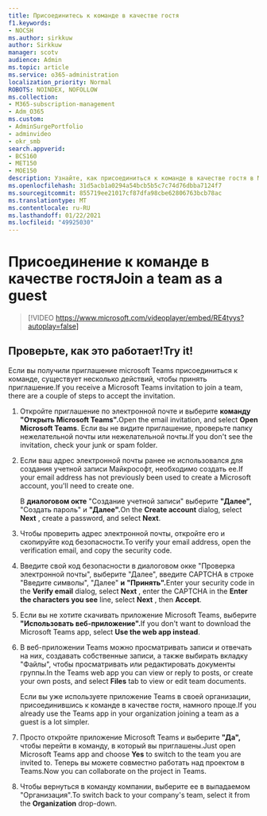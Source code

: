 ```yaml
---
title: Присоединитесь к команде в качестве гостя
f1.keywords:
- NOCSH
ms.author: sirkkuw
author: Sirkkuw
manager: scotv
audience: Admin
ms.topic: article
ms.service: o365-administration
localization_priority: Normal
ROBOTS: NOINDEX, NOFOLLOW
ms.collection:
- M365-subscription-management
- Adm_O365
ms.custom:
- AdminSurgePortfolio
- adminvideo
- okr_smb
search.appverid:
- BCS160
- MET150
- MOE150
description: Узнайте, как присоединиться к команде в качестве гостя в Microsoft Teams.
ms.openlocfilehash: 31d5acb1a0294a54bcb5b5c7c74d76dbba7124f7
ms.sourcegitcommit: 855719ee21017cf87dfa98cbe62806763bcb78ac
ms.translationtype: MT
ms.contentlocale: ru-RU
ms.lasthandoff: 01/22/2021
ms.locfileid: "49925030"
---
```

# <a name="join-a-team-as-a-guest"></a><span data-ttu-id="13709-103">Присоединение к команде в качестве гостя</span><span class="sxs-lookup"><span data-stu-id="13709-103">Join a team as a guest</span></span>

> [!VIDEO https://www.microsoft.com/videoplayer/embed/RE4tyys?autoplay=false]

## <a name="try-it"></a><span data-ttu-id="13709-104">Проверьте, как это работает!</span><span class="sxs-lookup"><span data-stu-id="13709-104">Try it!</span></span>

<span data-ttu-id="13709-105">Если вы получили приглашение microsoft Teams присоединиться к команде, существует несколько действий, чтобы принять приглашение.</span><span class="sxs-lookup"><span data-stu-id="13709-105">If you receive a Microsoft Teams invitation to join a team, there are a couple of steps to accept the invitation.</span></span>

1. <span data-ttu-id="13709-106">Откройте приглашение по электронной почте и выберите **команду "Открыть Microsoft Teams".**</span><span class="sxs-lookup"><span data-stu-id="13709-106">Open the email invitation, and select  **Open Microsoft Teams**.</span></span> <span data-ttu-id="13709-107">Если вы не видите приглашение, проверьте папку нежелательной почты или нежелательной почты.</span><span class="sxs-lookup"><span data-stu-id="13709-107">If you don't see the invitation, check your junk or spam folder.</span></span>
  1. <span data-ttu-id="13709-108">Если ваш адрес электронной почты ранее не использовался для создания учетной записи Майкрософт, необходимо создать ее.</span><span class="sxs-lookup"><span data-stu-id="13709-108">If your email address has not previously been used to create a Microsoft account, you'll need to create one.</span></span>

     <span data-ttu-id="13709-109">В **диалоговом окте** "Создание учетной записи" выберите **"Далее",** "Создать пароль" и **"Далее".**</span><span class="sxs-lookup"><span data-stu-id="13709-109">On the  **Create account**  dialog, select  **Next** , create a password, and select  **Next**.</span></span>
  1. <span data-ttu-id="13709-110">Чтобы проверить адрес электронной почты, откройте его и скопируйте код безопасности.</span><span class="sxs-lookup"><span data-stu-id="13709-110">To verify your email address, open the verification email, and copy the security code.</span></span>
  1. <span data-ttu-id="13709-111">Введите свой код  безопасности в диалоговом окке "Проверка  электронной почты", выберите "Далее",  введите CAPTCHA в строке "Введите символы", "Далее" **и** **"Принять".**</span><span class="sxs-lookup"><span data-stu-id="13709-111">Enter your security code in the  **Verify email**  dialog, select  **Next** , enter the CAPTCHA in the  **Enter the characters you see**  line, select  **Next** , then  **Accept**.</span></span>
1. <span data-ttu-id="13709-112">Если вы не хотите скачивать приложение Microsoft Teams, выберите **"Использовать веб-приложение".**</span><span class="sxs-lookup"><span data-stu-id="13709-112">If you don't want to download the Microsoft Teams app, select  **Use the web app instead**.</span></span>
1. <span data-ttu-id="13709-113">В веб-приложении Teams можно просматривать записи и отвечать  на них, создавать собственные записи, а также выбирать вкладку "Файлы", чтобы просматривать или редактировать документы группы.</span><span class="sxs-lookup"><span data-stu-id="13709-113">In the Teams web app you can view or reply to posts, or create your own posts, and select  **Files**  tab to view or edit team documents.</span></span>

    <span data-ttu-id="13709-114">Если вы уже используете приложение Teams в своей организации, присоединившись к команде в качестве гостя, намного проще.</span><span class="sxs-lookup"><span data-stu-id="13709-114">If you already use the Teams app in your organization joining a team as a guest is a lot simpler.</span></span>

1. <span data-ttu-id="13709-115">Просто откройте приложение Microsoft Teams и выберите  **"Да",**  чтобы перейти в команду, в который вы приглашены.</span><span class="sxs-lookup"><span data-stu-id="13709-115">Just open Microsoft Teams app and choose  **Yes**  to switch to the team you are invited to.</span></span>  <span data-ttu-id="13709-116">Теперь вы можете совместно работать над проектом в Teams.</span><span class="sxs-lookup"><span data-stu-id="13709-116">Now you can collaborate on the project in Teams.</span></span>
2. <span data-ttu-id="13709-117">Чтобы вернуться в команду компании, выберите ее  в выпадаемом "Организация".</span><span class="sxs-lookup"><span data-stu-id="13709-117">To switch back to your company's team, select it from the  **Organization**  drop-down.</span></span>